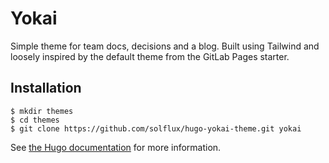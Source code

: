 # Yokai

Simple theme for team docs, decisions and a blog. Built using Tailwind and loosely inspired by the default theme from the GitLab Pages starter.

## Installation

    $ mkdir themes
    $ cd themes
    $ git clone https://github.com/solflux/hugo-yokai-theme.git yokai

See [the Hugo documentation](http://gohugo.io/themes/installing/) for more information.